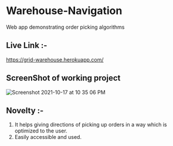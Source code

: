 # Warehouse-Navigation
Web app demonstrating order picking algorithms

## Live Link :-  ##
https://grid-warehouse.herokuapp.com/

## ScreenShot of working project ##

![Screenshot 2021-10-17 at 10 35 06 PM](https://user-images.githubusercontent.com/48948845/137637520-7ccbe3e0-5034-4d4e-8874-2e6c7280cce8.png)
<br>
## Novelty :- ##

1. It helps giving directions of picking up orders in a way which is optimized to the user.
2. Easily accessible and used.


